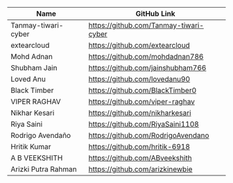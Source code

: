 | Name               | GitHub Link                     | 
| ------------------ | ------------------------------- |
| Tanmay-tiwari-cyber | https://github.com/Tanmay-tiwari-cyber |
| extearcloud    | https://github.com/extearcloud |
| Mohd Adnan    | https://github.com/mohdadnan786 |
| Shubham Jain    | https://github.com/jainshubham766 |
| Loved Anu   | https://github.com/lovedanu90 |
| Black Timber   | https://github.com/BlackTimber0 |
| VIPER RAGHAV | https://github.com/viper-raghav |
| Nikhar Kesari | https://github.com/nikharkesari |
| Riya Saini |  https://github.com/RiyaSaini1108 |
| Rodrigo Avendaño |  https://github.com/RodrigoAvendano |
| Hritik Kumar | https://github.com/hritik-6918 |
| A B VEEKSHITH | https://github.com/ABveekshith |
| Arizki Putra Rahman | https://github.com/arizkinewbie |